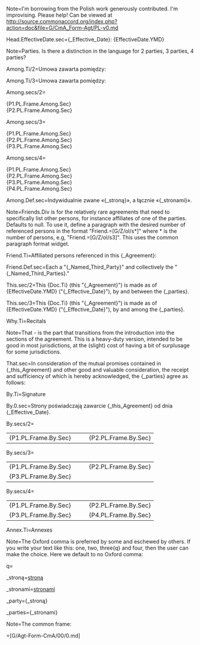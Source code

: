 Note=I'm borrowing from the Polish work generously contributed.  I'm improvising.  Please help!  Can be viewed at <a href="http://source.commonaccord.org/index.php?action=doc&file=G/CmA_F_Agt-Base/PL-v0.md">http://source.commonaccord.org/index.php?action=doc&file=G/CmA_Form-Agt/PL-v0.md</a>

Head.EffectiveDate.sec={_Effective_Date}: {EffectiveDate.YMD}

Note=Parties.  Is there a distinction in the language for 2 parties, 3 parties, 4 parties?

Among.Ti/2=Umowa zawarta pomiędzy:

Among.Ti/3=Umowa zawarta pomiędzy:

Among.secs/2=<ul type="none" style="padding-left: 0"><li>{P1.PL.Frame.Among.Sec}</li><li>{P2.PL.Frame.Among.Sec}</li></ul>

Among.secs/3=<ul type="none" style="padding-left: 0"><li>{P1.PL.Frame.Among.Sec}</li><li>{P2.PL.Frame.Among.Sec}</li><li>{P3.PL.Frame.Among.Sec}</li></ul>

Among.secs/4=<ul type="none" style="padding-left: 0"><li>{P1.PL.Frame.Among.Sec}</li><li>{P2.PL.Frame.Among.Sec}</li><li>{P3.PL.Frame.Among.Sec}</li><li>{P4.PL.Frame.Among.Sec}</li></ul>

Among.Def.sec=Indywidualnie zwane «{_stroną}», a łącznie «{_stronami}».

Note=Friends.Div is for the relatively rare agreements that need to specifically list other persons, for instance affiliates of one of the parties.  Defaults to null.  To use it, define a paragraph with the desired number of referenced persons in the format "Friend.=[G/Z/ol/s*]" where * is the number of persons, e.g, "Friend.=[G/Z/ol/s3]".  This uses the common paragraph format widget.

Friend.Ti=Affiliated persons referenced in this {_Agreement}:

Friend.Def.sec=Each a "{_Named_Third_Party}" and collectively the "{_Named_Third_Parties}."

This.sec/2=This {Doc.Ti} (this "{_Agreement}") is made as of {EffectiveDate.YMD} ("{_Effective_Date}"), by and between the {_parties}.

This.sec/3=This {Doc.Ti} (this "{_Agreement}") is made as of {EffectiveDate.YMD} ("{_Effective_Date}"), by and among the {_parties}.

Why.Ti=Recitals

Note=That - is the part that transitions from the introduction into the sections of the agreement.  This is a heavy-duty version, intended to be good in most jurisdictions, at the (slight) cost of having a bit of surplusage for some jurisdictions. 

That.sec=In consideration of the mutual promises contained in {_this_Agreement} and other good and valuable consideration, the receipt and sufficiency of which is hereby acknowledged, the {_parties} agree as follows:

By.Ti=Signature

By.0.sec=Strony poświadczają zawarcie {_this_Agreement} od dnia {_Effective_Date}.

By.secs/2=<table><tr><td valign=top>{P1.PL.Frame.By.Sec}</td><td valign=top>   </td><td valign=top>{P2.PL.Frame.By.Sec}</td></tr></table>

By.secs/3=<table><tr><td valign=top>{P1.PL.Frame.By.Sec}</td><td valign=top>   </td><td valign=top>{P2.PL.Frame.By.Sec}</td></tr><tr><td valign=top>{P3.PL.Frame.By.Sec}</td><td valign=top>   </td><td valign=top></td></tr></table>

By.secs/4=<table><tr><td valign=top>{P1.PL.Frame.By.Sec}</td><td valign=top>   </td><td valign=top>{P2.PL.Frame.By.Sec}</td></tr><tr><td valign=top>{P3.PL.Frame.By.Sec}</td><td valign=top>   </td><td valign=top>{P4.PL.Frame.By.Sec}</td></tr></table>

Annex.Ti=Annexes

Note=The Oxford comma is preferred by some and eschewed by others.  If you write your text like this:  one, two, three{q} and four, then the user can make the choice.  Here we default to no Oxford comma:

q=</i>

_stroną=<a href="" class="definedterm" >stroną</a>

_stronami=<a a href="" class="definedterm">stronami</a>

_party={_stroną}

_parties={_stronami}

Note=The common frame:

=[G/Agt-Form-CmA/00/0.md]
